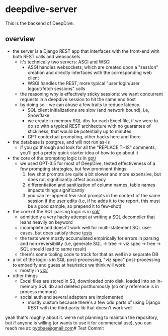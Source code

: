# deepdive-server

This is the backend of DeepDive.

## overview

-   the server is a Django REST app that interfaces with the front-end with both REST calls and websockets
    -   it's technically two servers: ASGI and WSGI
        -   ASGI handles websockets, which are created upon a "session" creation and directly interfaces with the corresponding web client
        -   WSGI handles the REST, more typical "user login/user logout/fetch sessions" calls
    -   the reasoning why is effectively sticky sessions: we want concurrent requests in a deepdive session to hit the same end host
    -   by doing so - we can abuse a few traits to reduce latency.
        -   SQL client initializations are slow (and network bound), i.e, Snowflake
        -   we create in memory SQL dbs for each Excel file, if we were to do so with a typical REST architecture with no guarantee of stickiness, that would be potentially up to minutes
        -   GPT contextual prompting, other hacks here and there
-   the database is postgres, and will not run as-is
    -   if you go through and look for all the "REPLACE THIS" comments, you'll get a pretty quick starter idea of how to go about it
-   the core of the prompting logic is in [gpt/](https://github.com/bkdevs/deepdive-server/tree/main/deepdive/gpt)
    -   we used GPT-3.5 for most of DeepDive, tested effectiveness of a few prompting strategies, but few prominent things:
        1. few shot prompts are quite a bit slower and more expensive, but does not significantly affect accuracy
        2. differentiation and sanitization of column names, table names impacts things significantly
        3. you can re-append few shot prompts in the context of the same session if the user edits (i.e, if he adds it to the report, this must be a good sample, so prepend it to few-shot)
-   the core of the SQL parsing logic is in [sql/](https://github.com/bkdevs/deepdive-server/tree/main/deepdive/sql)
    -   admittedly a very hacky attempt at writing a SQL decompiler that leans heavily on keyword
    -   incomplete and doesn't work well for multi-statement SQL use-cases, but does satisfy these [tests](https://github.com/bkdevs/deepdive-server/tree/main/deepdive/test/sql)
    -   the tests were mostly accumulated empirically for errors in parsing and non-reversibility (i.e, generate SQL -> tree -> viz spec -> tree -> SQL should lead to same result)
    -   there's some tooling code to track for that as well in a separate DB
-   a lot of the logic is in SQL post-processing, "viz spec" post-processing to embedify and guess at heuristics we think will work
    -   mostly in [viz/](https://github.com/bkdevs/deepdive-server/tree/main/deepdive/viz)
-   other things
    -   Excel files are stored in S3, downloaded onto disk, loaded into an in-memory SQL db and deleted posthumously (so only reference is in process memory)
    -   social auth and several adapters are implemented
        -   mostly custom because there's a few odd parts of using Django REST with the third party lib that doesn't work well

yeah that's roughly about it.
we're not planning to maintain the repository, but if anyone is willing (or wants to use it for commercial use), you can reach me at: pybbae@gmail.com# Test Commit
